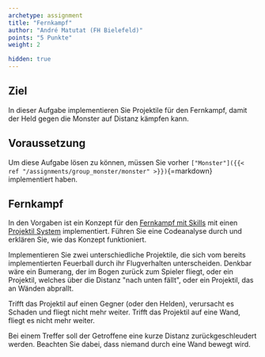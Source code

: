 ```yaml
---
archetype: assignment
title: "Fernkampf"
author: "André Matutat (FH Bielefeld)"
points: "5 Punkte"
weight: 2

hidden: true
---
```


## Ziel

In dieser Aufgabe implementieren Sie Projektile für den Fernkampf, damit der Held gegen die
Monster auf Distanz kämpfen kann.

## Voraussetzung

Um diese Aufgabe lösen zu können, müssen Sie vorher
`["Monster"]({{< ref "/assignments/group_monster/monster" >}})`{=markdown} implementiert haben.

## Fernkampf

In den Vorgaben ist ein Konzept für den
[Fernkampf mit Skills](https://github.com/Programmiermethoden/Dungeon/tree/master/game/src/ecs/components/skill)
mit einen
[Projektil System](https://github.com/Programmiermethoden/Dungeon/blob/master/game/src/ecs/systems/ProjectileSystem.java)
implementiert. Führen Sie eine Codeanalyse durch und erklären Sie, wie das Konzept
funktioniert.

Implementieren Sie zwei unterschiedliche Projektile, die sich vom bereits implementierten
Feuerball durch ihr Flugverhalten unterscheiden. Denkbar wäre ein Bumerang, der im Bogen
zurück zum Spieler fliegt, oder ein Projektil, welches über die Distanz "nach unten fällt",
oder ein Projektil, das an Wänden abprallt.

Trifft das Projektil auf einen Gegner (oder den Helden), verursacht es Schaden und fliegt
nicht mehr weiter. Trifft das Projektil auf eine Wand, fliegt es nicht mehr weiter.

Bei einem Treffer soll der Getroffene eine kurze Distanz zurückgeschleudert werden. Beachten
Sie dabei, dass niemand durch eine Wand bewegt wird.
